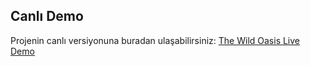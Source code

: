 ## Canlı Demo

Projenin canlı versiyonuna buradan ulaşabilirsiniz: [The Wild Oasis Live Demo](https://the-wild-oasis.vercel.app/dashboard)
